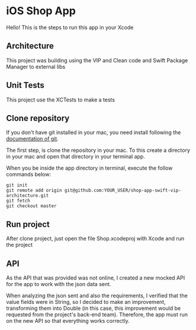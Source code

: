 # iOS Shop App

Hello! This is the steps to run this app in your Xcode

## Architecture

This project was building using the VIP and Clean code and Swift Package Manager to external libs

## Unit Tests

This project use the XCTests to make a tests

## Clone repository

If you don't have git installed in your mac, you need install following the [documentation of git].

[documentation of git]:https://git-scm.com/download/mac

The first step, is clone the repository in your mac. To this create a directory in your mac and open that directory in your terminal app.

When you be inside the app directory in terminal, execute the follow commands below:


	git init
	git remote add origin git@github.com:YOUR_USER/shop-app-swift-vip-architecture.git
	git fetch
	git checkout master

## Run project

After clone project, just open the file Shop.xcodeproj with Xcode and run the project

## API

As the API that was provided was not online, I created a new mocked API for the app to work with the json data sent.

When analyzing the json sent and also the requirements, I verified that the value fields were in String, so I decided to make an improvement, transforming them into Double (in this case, this improvement would be requested from the project's back-end team). Therefore, the app must run on the new API so that everything works correctly.